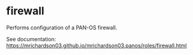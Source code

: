 # firewall

Performs configuration of a PAN-OS firewall.

See documentation: https://mrichardson03.github.io/mrichardson03.panos/roles/firewall.html
